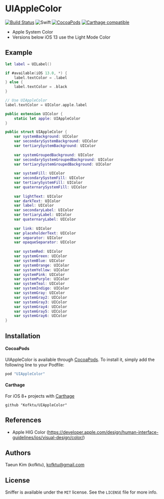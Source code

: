 # UIAppleColor

[![Build Status](https://travis-ci.org/Kofktu/Sniffer.svg?branch=master)](https://travis-ci.org/Kofktu/UIAppleColor)
![Swift](https://img.shields.io/badge/Swift-5.0-orange.svg)
[![CocoaPods](http://img.shields.io/cocoapods/v/UIAppleColor.svg?style=flat)](http://cocoapods.org/?q=name%3ASniffer%20author%3AKofktu)
[![Carthage compatible](https://img.shields.io/badge/Carthage-compatible-4BC51D.svg?style=flat)](https://github.com/Carthage/Carthage)

- Apple System Color
- Versions below iOS 13 use the Light Mode Color

## Example

```swift
let label = UILabel()

if #available(iOS 13.0, *) {
	label.textColor = .label
} else {
	label.textColor = .black
}

// Use UIAppleColor
label.textColor = UIColor.apple.label
```

```swift
public extension UIColor {
    static let apple: UIAppleColor
}

public struct UIAppleColor {
	var systemBackground: UIColor
    var secondarySystemBackground: UIColor
    var tertiarySystemBackground: UIColor
    
    var systemGroupedBackground: UIColor
    var secondarySystemGroupedBackground: UIColor
    var tertiarySystemGroupedBackground: UIColor
    
    var systemFill: UIColor
    var secondarySystemFill: UIColor
    var tertiarySystemFill: UIColor
    var quaternarySystemFill: UIColor
    
    var lightText: UIColor
    var darkText: UIColor
    var label: UIColor
    var secondaryLabel: UIColor
    var tertiaryLabel: UIColor
    var quaternaryLabel: UIColor
    
    var link: UIColor
    var placeholderText: UIColor
    var separator: UIColor
    var opaqueSeparator: UIColor
    
    var systemRed: UIColor
    var systemGreen: UIColor
    var systemBlue: UIColor
    var systemOrange: UIColor
    var systemYellow: UIColor
    var systemPink: UIColor
    var systemPurple: UIColor
    var systemTeal: UIColor
    var systemIndigo: UIColor
    var systemGray: UIColor
    var systemGray2: UIColor
    var systemGray3: UIColor
    var systemGray4: UIColor
    var systemGray5: UIColor
    var systemGray6: UIColor
}
```

## Installation

#### CocoaPods
UIAppleColor is available through [CocoaPods](http://cocoapods.org). To install
it, simply add the following line to your Podfile:

```ruby
pod "UIAppleColor"
```

#### Carthage
For iOS 8+ projects with [Carthage](https://github.com/Carthage/Carthage)

```
github "Kofktu/UIAppleColor"
```

## References
- Apple HIG Color (https://developer.apple.com/design/human-interface-guidelines/ios/visual-design/color/)

## Authors

Taeun Kim (kofktu), <kofktu@gmail.com>

## License

Sniffer is available under the ```MIT``` license. See the ```LICENSE``` file for more info.